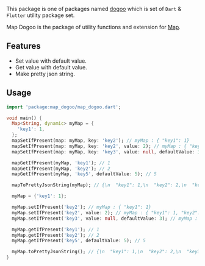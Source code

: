 This package is one of packages named [dogoo](https://github.com/Wellssi/dogoo) which is set of `Dart` & `Flutter` utility package set.

Map Dogoo is the package of utility functions and extension for [Map](https://api.flutter.dev/flutter/dart-core/Map-class.html).

## Features

- Set value with default value.
- Get value with default value.
- Make pretty json string.

## Usage

```dart
import 'package:map_dogoo/map_dogoo.dart';

void main() {
  Map<String, dynamic> myMap = {
    'key1': 1,
  };
  mapSetIfPresent(map: myMap, key: 'key2'); // myMap : { "key1": 1}
  mapSetIfPresent(map: myMap, key: 'key2', value: 2); // myMap : { "key1": 1, "key2": 2}
  mapSetIfPresent(map: myMap, key: 'key3', value: null, defaultValue: 3); // myMap : { "key1": 1, "key2": 2, "key3": 3}

  mapGetIfPresent(myMap, 'key1'); // 1
  mapGetIfPresent(myMap, 'key2'); // 2
  mapGetIfPresent(myMap, 'key5', defaultValue: 5); // 5

  mapToPrettyJsonString(myMap); // {\n  "key1": 1,\n  "key2": 2,\n  "key3": 3}

  myMap = {'key1': 1};

  myMap.setIfPresent('key2'); // myMap : { "key1": 1}
  myMap.setIfPresent('key2', value: 2); // myMap : { "key1": 1, "key2": 2}
  myMap.setIfPresent('key3', value: null, defaultValue: 3); // myMap : { "key1": 1, "key2": 2, "key3": 3}

  myMap.getIfPresent('key1'); // 1
  myMap.getIfPresent('key2'); // 2
  myMap.getIfPresent('key5', defaultValue: 5); // 5

  myMap.toPrettyJsonString(); // {\n  "key1": 1,\n  "key2": 2,\n  "key3": 3}
}
```
